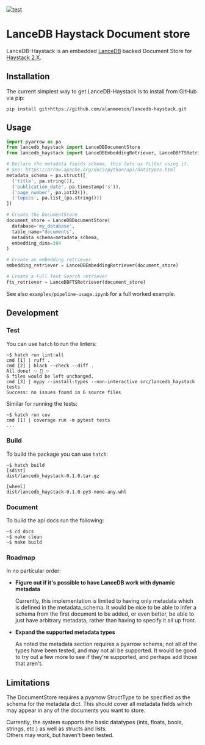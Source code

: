 [![test](https://github.com/alanmeeson/lancedb-haystack/actions/workflows/test.yml/badge.svg)](https://github.com/alanmeeson/lancedb-haystack/actions/workflows/test.yml)

# LanceDB Haystack Document store

LanceDB-Haystack is an embedded [LanceDB](https://lancedb.github.io/lancedb/) backed Document Store for 
[Haystack 2.X](https://github.com/deepset-ai/haystack/).

## Installation

The current simplest way to get LanceDB-Haystack is to install from GitHub via pip:

```pip install git+https://github.com/alanmeeson/lancedb-haystack.git```

## Usage

```python
import pyarrow as pa
from lancedb_haystack import LanceDBDocumentStore
from lancedb_haystack import LanceDBEmbeddingRetriever, LanceDBFTSRetriever

# Declare the metadata fields schema, this lets us filter using it.
# See: https://arrow.apache.org/docs/python/api/datatypes.html
metadata_schema = pa.struct([
  ('title', pa.string()),    
  ('publication_date', pa.timestamp('s')),
  ('page_number', pa.int32()),
  ('topics', pa.list_(pa.string()))
])

# Create the DocumentStore
document_store = LanceDBDocumentStore(
  database='my_database', 
  table_name="documents", 
  metadata_schema=metadata_schema, 
  embedding_dims=384
)

# Create an embedding retriever
embedding_retriever = LanceDBEmbeddingRetriever(document_store)

# Create a Full Text Search retriever
fts_retriever = LanceDBFTSRetriever(document_store)
```

See also `examples/pipeline-usage.ipynb` for a full worked example.

## Development

### Test

You can use `hatch` to run the linters:

```console
~$ hatch run lint:all
cmd [1] | ruff .
cmd [2] | black --check --diff .
All done! ✨ 🍰 ✨
6 files would be left unchanged.
cmd [3] | mypy --install-types --non-interactive src/lancedb_haystack tests
Success: no issues found in 6 source files
```

Similar for running the tests:

```console
~$ hatch run cov
cmd [1] | coverage run -m pytest tests
...
```

### Build

To build the package you can use `hatch`:

```console
~$ hatch build
[sdist]
dist/lancedb_haystack-0.1.0.tar.gz

[wheel]
dist/lancedb_haystack-0.1.0-py3-none-any.whl
```

### Document

To build the api docs run the following:

```console
~$ cd docs
~$ make clean
~$ make build
```

### Roadmap

In no particular order:

- **Figure out if it's possible to have LanceDB work with dynamic metadata**

  Currently, this implementation is limited to having only metadata which is defined in the metadata_schema.  It would be
  nice to be able to infer a schema from the first document to be added, or even better, be able to just have arbitrary
  metadata, rather than having to specify it all up front.

- **Expand the supported metadata types**
  
  As noted the metadata section requires a pyarrow schema;  not all of the types have been tested, and may not all be 
  supported.  It would be good to try out a few more to see if they're supported, and perhaps add those that aren't. 

## Limitations

The DocumentStore requires a pyarrow StructType to be specified as the schema for the metadata dict.  This should cover
all metadata fields which may appear in any of the documents you want to store.

Currently, the system supports the basic datatypes (ints, floats, bools, strings, etc.)  as well as structs and lists.  
Others may work, but haven't been tested.